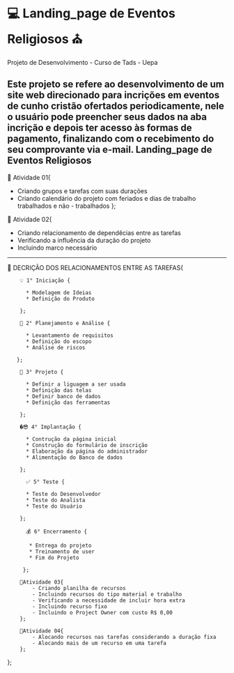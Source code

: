 # :computer: Landing_page de Eventos Religiosos :church:
Projeto de Desenvolvimento - Curso de Tads - Uepa

Este projeto se refere ao desenvolvimento de um site web direcionado para incrições em eventos de cunho cristão ofertados periodicamente, nele o usuário pode preencher seus dados na aba incrição e depois ter acesso às formas de pagamento, finalizando com o recebimento do seu comprovante via e-mail.
Landing_page de Eventos Religiosos
------------------------------------------------------------------------------------------
📌 Atividade 01{
  - Criando grupos e tarefas com suas durações
  - Criando calendário do projeto com feriados e dias de trabalho trabalhados e não - trabalhados
 };

📌 Atividade 02{
  - Criando relacionamento de dependêcias entre as tarefas
  - Verificando a influência da duração do projeto
  - Incluindo marco necessário
  ----------------------------------------------------------------------------------------
   📎 DECRIÇÃO DOS RELACIONAMENTOS ENTRE AS TAREFAS{
  
        💡 1° Iniciação {

          * Modelagem de Ideias
          * Definição do Produto
          
        };
        
        📝 2° Planejamento e Análise {

          * Levantamento de requisitos
          * Definição do escopo
          * Análise de riscos

       };
       
        🔨 3° Projeto {

          * Definir a liguagem a ser usada
          * Definição das telas
          * Definir banco de dados
          * Definição das ferramentas

        };
        
        �😎 4° Implantação {

          * Contrução da página inicial
          * Construção do formulário de inscrição 
          * Elaboração da página do administrador
          * Alimentação do Banco de dados
          
        };
        
          ✅ 5° Teste {
            
          * Teste do Desenvolvedor
          * Teste do Analista
          * Teste do Usuário

        };
        
          💰 6° Encerramento {
            
           * Entrega do projeto
           * Treinamento de user
           * Fim do Projeto
           
         };

        📌Atividade 03{
            - Criando planilha de recursos
            - Incluindo recursos do tipo material e trabalho
            - Verificando a necessidade de incluir hora extra
            - Incluindo recurso fixo
            - Incluindo o Project Owner com custo R$ 0,00
        };
        
        📌Atividade 04{
            - Alocando recursos nas tarefas considerando a duração fixa
            - Alocando mais de um recurso em uma tarefa
        };
};
  

